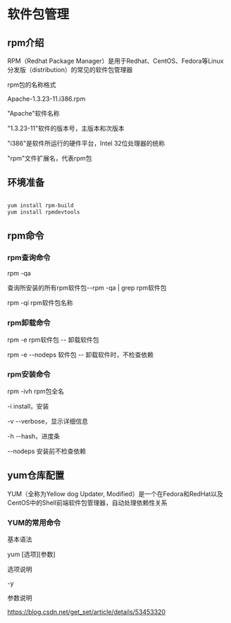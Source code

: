 # 软件包管理

## rpm介绍

RPM（Redhat Package Manager）是用于Redhat、CentOS、Fedora等Linux 分发版（distribution）的常见的软件包管理器

rpm包的名称格式

Apache-1.3.23-11.i386.rpm

"Apache"软件名称

"1.3.23-11"软件的版本号，主版本和次版本

"i386"是软件所运行的硬件平台，Intel 32位处理器的统称

"rpm"文件扩展名，代表rpm包

## 环境准备

```bash

yum install rpm-build
yum install rpmdevtools

```

## rpm命令

### rpm查询命令

rpm -qa

查询所安装的所有rpm软件包--rpm -qa | grep rpm软件包

rpm -qi rpm软件包名称

### rpm卸载命令

rpm -e rpm软件包 -- 卸载软件包

rpm -e --nodeps 软件包 -- 卸载软件时，不检查依赖

### rpm安装命令

rpm -ivh rpm包全名

-i install，安装

-v --verbose，显示详细信息

-h --hash，进度条

--nodeps 安装前不检查依赖

## yum仓库配置

YUM（全称为Yellow dog Updater, Modified）是一个在Fedora和RedHat以及CentOS中的Shell前端软件包管理器，自动处理依赖性关系

### YUM的常用命令

基本语法

yum [选项][参数]

选项说明

-y

参数说明



https://blog.csdn.net/get_set/article/details/53453320
